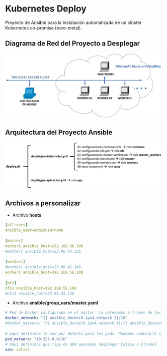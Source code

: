 # Kubernetes Deploy
Proyecto de Ansible para la instalación automatizada de un clúster Kubernetes on-premise (bare-metal).

## Diagrama de Red del Proyecto a Desplegar
![diagrama de red](https://github.com/jruizcampos/kubernetes-deploy/blob/main/diagrama_de_red.jpg?raw=true)

## Arquitectura del Proyecto Ansible
![arquitectura ansible](https://github.com/jruizcampos/kubernetes-deploy/blob/main/esquema_playbooks_ansible.jpg?raw=true)

## Archivos a personalizar
- Archivo **hosts**

```yaml
[all:vars]
ansible_user=adminUsername

[master]
master1 ansible_host=192.168.56.108
#master1 ansible_host=23.96.43.136

[workers]
#worker1 ansible_host=23.96.41.146
worker1 ansible_host=192.168.56.109

[nfs]
nfs1 ansible_host=192.168.56.108
#nfs1 ansible_host=23.96.43.136
```
- Archivo **ansible/group_vars/master.yaml**

```yaml
# Red de Docker configurada en el master. La obtenemos a través de los facts
docker_network: "{{ ansible_docker0.ipv4.network }}/16"
#docker_network: "{{ ansible_docker0.ipv4.network }}/{{ ansible_docker0.ipv4.netmask }}"

# Aquí definimos la red por defecto para los pods. Podemos cambiarla si así lo deseamos.
pod_network: "10.255.0.0/16"
# Aquí definimos que tipo de SDN queremos desplegar Calico o Flannel
sdn: calico
```
